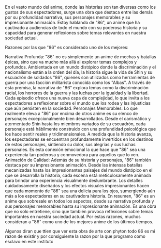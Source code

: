 En el vasto mundo del anime, donde las historias son tan diversas como los gustos de sus espectadores, surge una obra que destaca entre las demás por su profundidad narrativa, sus personajes memorables y su impresionante animación. Estoy hablando de "86", un anime que ha cautivado a audiencias de todo el mundo con su poderosa historia y su capacidad para generar reflexiones sobre temas relevantes en nuestra sociedad actual.

Razones por las que "86" es considerado uno de los mejores:

Narrativa Profunda:
"86" no es simplemente un anime de mechas y batallas épicas, sino que va mucho más allá al explorar temas complejos y profundos. Ambientada en un mundo distópico donde la discriminación y el nacionalismo están a la orden del día, la historia sigue la vida de Shin y su escuadrón de soldados "86", quienes son utilizados como herramientas de guerra por una facción militarista conocida como los "Albas". A través de esta premisa, la narrativa de "86" explora temas como la discriminación racial, los horrores de la guerra y las luchas por la igualdad y la libertad. Cada episodio ofrece una nueva capa de complejidad, lo que invita a los espectadores a reflexionar sobre el mundo que los rodea y las injusticias que aún persisten en la sociedad.
Personajes Memorables:
Lo que realmente eleva a "86" por encima de otros anime es su elenco de personajes excepcionalmente bien desarrollados. Desde el carismático y atormentado Shin hasta los miembros variados de su escuadrón, cada personaje está hábilmente construido con una profundidad psicológica que los hace sentir reales y tridimensionales. A medida que la historia avanza, los espectadores se encuentran profundamente invertidos en los destinos de estos personajes, sintiendo su dolor, sus alegrías y sus luchas personales. Es esta conexión emocional la que hace que "86" sea una experiencia tan poderosa y conmovedora para aquellos que lo ven.
Animación de Calidad:
Además de su historia y personajes, "86" también destaca por su impresionante animación. Desde las intensas batallas mecanizadas hasta los impresionantes paisajes del mundo distópico en el que se desarrolla la historia, cada escena está meticulosamente animada para brindar una experiencia visualmente deslumbrante. Los detalles cuidadosamente diseñados y los efectos visuales impresionantes hacen que cada momento de "86" sea una delicia para los ojos, sumergiendo aún más a los espectadores en su cautivadora historia.
En resumen, "86" es un anime que sobresale en todos los aspectos, desde su narrativa profunda y sus personajes memorables hasta su impresionante animación. Es una obra que no solo entretiene, sino que también provoca reflexiones sobre temas importantes en nuestra sociedad actual. Por estas razones, muchos consideran a "86" como uno de los mejores anime de los últimos tiempos. 

Algunos diran que ttien que ver esta obra de arte con phyton todo 86 es mi razon de existir y por consiguiente la razon por la que programo como esclavo en este instituto

